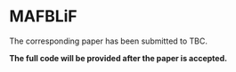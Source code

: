 # MAFBLiF
The corresponding paper has been submitted to TBC.

**The full code will be provided after the paper is accepted.**
